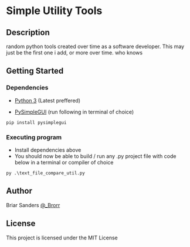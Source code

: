 # Simple Utility Tools

## Description

random python tools created over time as a software developer. This may just be the first one i add, or more over time. who knows

## Getting Started

### Dependencies

* [Python 3](https://www.python.org/) (Latest preffered)

* [PySimpleGUI](www.pysimplegui.org) (run following in terminal of choice)
```
pip install pysimplegui
```

### Executing program
* Install dependencies above
* You should now be able to build / run any .py project file with code below in a terminal or compiler of choice
```
py .\text_file_compare_util.py
```

## Author

Briar Sanders [@_Brorr](https://twitter.com/_Brorr)

## License

This project is licensed under the MIT License
